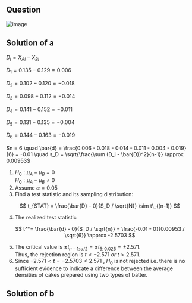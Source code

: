 ## Question

![image](https://github.com/user-attachments/assets/015831b0-d1ba-4bea-81ac-fc10b8e1c30e)

## Solution of a

$D_i = X_{Ai} - X_{Bi}$

$D_1 = 0.135 - 0.129 = 0.006$

$D_2 = 0.102 - 0.120 = -0.018$

$D_3 = 0.098 - 0.112 = -0.014$

$D_4 = 0.141 - 0.152 = -0.011$

$D_5 = 0.131 - 0.135 = -0.004$

$D_6 = 0.144 - 0.163 = -0.019$

$n = 6 \quad \bar{d} = \frac{0.006 - 0.018 - 0.014 - 0.011 - 0.004 - 0.019}{6} = -0.01 \quad s_D = \sqrt{\frac{\sum (D_i - \bar{D})^2}{n-1}} \approx 0.00953$

1. $H_0 : \mu_A - \mu_B = 0$  
$H_0 : \mu_A - \mu_B \neq 0$
2. Assume $\alpha = 0.05$
3. Find a test statistic and its sampling distribution:

$$
t_{STAT} = \frac{\bar{D} - 0}{S_D / \sqrt{N}} \sim t\_{(n-1)}
$$
  
4. The realized test statistic

$$
t^*= \frac{\bar{d} - 0}{S_D / \sqrt{n}} = \frac{-0.01 - 0}{0.00953 / \sqrt{6}} \approx -2.5703
$$

5. The critical value is $\pm t_{n - 1; \alpha / 2} = \pm t_{5; 0.025} = \pm 2.571.$  
Thus, the rejection region is $t < -2.571 \ or \ t > 2.571.$
6. Since $-2.571 < t = -2.5703 < 2.571$ , $H_0$ is not rejected i.e. there is no sufficient evidence to indicate a difference between the average densities of cakes prepared using two types of batter.

## Solution of b

